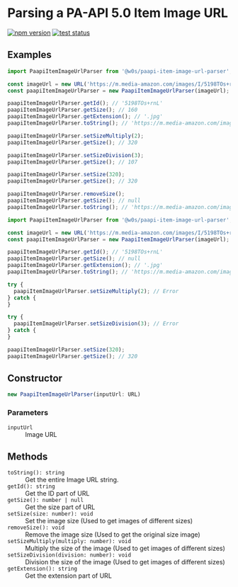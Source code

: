 # Parsing a PA-API 5.0 Item Image URL

[![npm version](https://badge.fury.io/js/%40w0s%2Fpaapi-item-image-url-parser.svg)](https://www.npmjs.com/package/@w0s/paapi-item-image-url-parser)
[![test status](https://github.com/SaekiTominaga/npm/actions/workflows/paapi-item-image-url-parser-test.yml/badge.svg)](https://github.com/SaekiTominaga/npm/actions/workflows/paapi-item-image-url-parser-test.yml)

## Examples

```JavaScript
import PaapiItemImageUrlParser from '@w0s/paapi-item-image-url-parser';

const imageUrl = new URL('https://m.media-amazon.com/images/I/5198TOs+rnL._SL160_.jpg');
const paapiItemImageUrlParser = new PaapiItemImageUrlParser(imageUrl);

paapiItemImageUrlParser.getId(); // '5198TOs+rnL'
paapiItemImageUrlParser.getSize(); // 160
paapiItemImageUrlParser.getExtension(); // '.jpg'
paapiItemImageUrlParser.toString(); // 'https://m.media-amazon.com/images/I/5198TOs+rnL._SL160_.jpg'

paapiItemImageUrlParser.setSizeMultiply(2);
paapiItemImageUrlParser.getSize(); // 320

paapiItemImageUrlParser.setSizeDivision(3);
paapiItemImageUrlParser.getSize(); // 107

paapiItemImageUrlParser.setSize(320);
paapiItemImageUrlParser.getSize(); // 320

paapiItemImageUrlParser.removeSize();
paapiItemImageUrlParser.getSize(); // null
paapiItemImageUrlParser.toString(); // 'https://m.media-amazon.com/images/I/5198TOs+rnL.jpg'
```

```JavaScript
import PaapiItemImageUrlParser from '@w0s/paapi-item-image-url-parser';

const imageUrl = new URL('https://m.media-amazon.com/images/I/5198TOs+rnL.jpg');
const paapiItemImageUrlParser = new PaapiItemImageUrlParser(imageUrl);

paapiItemImageUrlParser.getId(); // '5198TOs+rnL'
paapiItemImageUrlParser.getSize(); // null
paapiItemImageUrlParser.getExtension(); // '.jpg'
paapiItemImageUrlParser.toString(); // 'https://m.media-amazon.com/images/I/5198TOs+rnL.jpg'

try {
  paapiItemImageUrlParser.setSizeMultiply(2); // Error
} catch {
}

try {
  paapiItemImageUrlParser.setSizeDivision(3); // Error
} catch {
}

paapiItemImageUrlParser.setSize(320);
paapiItemImageUrlParser.getSize(); // 320
```

## Constructor

```TypeScript
new PaapiItemImageUrlParser(inputUrl: URL)
```

### Parameters

<dl>
<dt><code>inputUrl</code></dt>
<dd>Image URL</dd>
</dl>

## Methods

<dl>
<dt><code>toString(): string</code></dt>
<dd>Get the entire Image URL string.</dd>
<dt><code>getId(): string</code></dt>
<dd>Get the ID part of URL</dd>
<dt><code>getSize(): number | null</code></dt>
<dd>Get the size part of URL</dd>
<dt><code>setSize(size: number): void</code></dt>
<dd>Set the image size (Used to get images of different sizes)</dd>
<dt><code>removeSize(): void</code></dt>
<dd>Remove the image size (Used to get the original size image)</dd>
<dt><code>setSizeMultiply(multiply: number): void</code></dt>
<dd>Multiply the size of the image (Used to get images of different sizes)</dd>
<dt><code>setSizeDivision(division: number): void</code></dt>
<dd>Division the size of the image (Used to get images of different sizes)</dd>
<dt><code>getExtension(): string</code></dt>
<dd>Get the extension part of URL</dd>
</dl>
